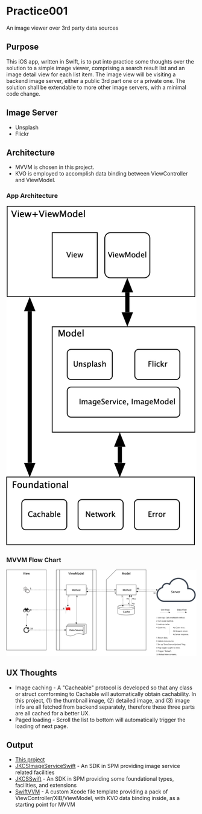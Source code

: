 # Practice001
An image viewer over 3rd party data sources

## Purpose
This iOS app, written in Swift, is to put into practice some thoughts over the solution to a simple image viewer, comprising a search result list and an image detail view for each list item. The image view will be visiting a backend image server, either a public 3rd part one or a private one. The solution shall be extendable to more other image servers, with a minimal code change.

## Image Server
* Unsplash
* Flickr

## Architecture
* MVVM is chosen in this project.
* KVO is employed to accomplish data binding between ViewController and ViewModel.
### App Architecture

![](https://github.com/zjkuang/Practice001/blob/master/Architecture.png)
### MVVM Flow Chart

![](https://github.com/zjkuang/Practice001/blob/master/FlowChart_MVVM.png)
## UX Thoughts
* Image caching - A "Cacheable" protocol is developed so that any class or struct comforming to Cachable will automatically obtain cachability. In this project, (1) the thumbnail image, (2) detailed image, and (3) image info are all fetched from backend separately, therefore these three parts are all cached for a better UX.
* Paged loading - Scroll the list to bottom will automatically trigger the loading of next page.

## Output
* [This project](https://github.com/zjkuang/Practice001.git)  
* [JKCSImageServiceSwift](https://github.com/zjkuang/JKCSImageServiceSwift.git) - An SDK in SPM providing image service related facilities  
* [JKCSSwift](https://github.com/zjkuang/JKCSSwift.git) - An SDK in SPM providing some foundational types, facilities, and extensions  
* [SwiftVVM](https://github.com/zjkuang/XcodeTemplates.git) - A custom Xcode file template providing a pack of ViewController/XIB/ViewModel, with KVO data binding inside, as a starting point for MVVM
